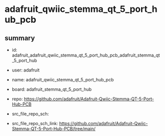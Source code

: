 # adafruit_qwiic_stemma_qt_5_port_hub_pcb
 
## summary 
* id: adafruit_adafruit_qwiic_stemma_qt_5_port_hub_pcb_adafruit_stemma_qt_5_port_hub
* user: adafruit
* name: adafruit_qwiic_stemma_qt_5_port_hub_pcb
* board: adafruit_stemma_qt_5_port_hub
* repo: https://github.com/adafruit/Adafruit-Qwiic-Stemma-QT-5-Port-Hub-PCB



* src_file_repo_sch: 
* src_file_repo_sch_link: https://github.com/adafruit/Adafruit-Qwiic-Stemma-QT-5-Port-Hub-PCB/tree/main/






